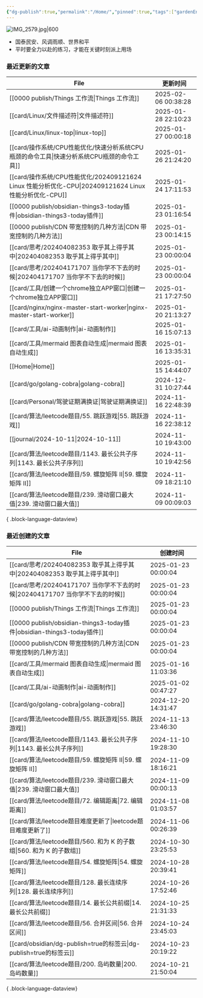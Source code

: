 ```yaml
---
{"dg-publish":true,"permalink":"/Home/","pinned":true,"tags":["gardenEntry"],"dgHomeLink":true,"dgShowBacklinks":"false","noteIcon":"2","created":"2024-01-28T22:46:43+08:00","updated":"2024-09-11T17:07:12+08:00"}
---
```



![IMG_2579.jpg|600](/img/user/attachs/IMG_2579.jpg)

- 国泰民安、风调雨顺、世界和平
- 平时要全力以赴的练习，才能在关键时刻派上用场

### 最近更新的文章

| File                                                                                  | 更新时间                |
| ------------------------------------------------------------------------------------- | ------------------- |
| [[0000 publish/Things 工作流\|Things 工作流]]                                            | 2025-02-06 00:38:28 |
| [[card/Linux/文件描述符\|文件描述符]]                                                        | 2025-01-28 22:10:23 |
| [[card/Linux/linux-top\|linux-top]]                                                | 2025-01-27 00:00:18 |
| [[card/操作系统/CPU性能优化/快速分析系统CPU瓶颈的命令工具\|快速分析系统CPU瓶颈的命令工具]]                           | 2025-01-26 21:24:20 |
| [[card/操作系统/CPU性能优化/202409121624 Linux 性能分析优化-CPU\|202409121624 Linux 性能分析优化-CPU]] | 2025-01-24 17:11:53 |
| [[0000 publish/obsidian-things3-today插件\|obsidian-things3-today插件]]                | 2025-01-23 01:16:54 |
| [[0000 publish/CDN 带宽控制的几种方法\|CDN 带宽控制的几种方法]]                                      | 2025-01-23 00:14:15 |
| [[card/思考/202404082353 取乎其上得乎其中\|202404082353 取乎其上得乎其中]]                           | 2025-01-23 00:00:04 |
| [[card/思考/202404171707 当你学不下去的时候\|202404171707 当你学不下去的时候]]                         | 2025-01-23 00:00:04 |
| [[card/工具/创建一个chrome独立APP窗口\|创建一个chrome独立APP窗口]]                                   | 2025-01-21 17:27:50 |
| [[card/nginx/nginx-master-start-worker\|nginx-master-start-worker]]                | 2025-01-20 21:13:27 |
| [[card/工具/ai-动画制作\|ai-动画制作]]                                                       | 2025-01-16 15:07:13 |
| [[card/工具/mermaid 图表自动生成\|mermaid 图表自动生成]]                                         | 2025-01-16 13:35:31 |
| [[Home\|Home]]                                                                     | 2025-01-15 14:44:07 |
| [[card/go/golang-cobra\|golang-cobra]]                                             | 2024-12-31 10:27:44 |
| [[card/Personal/驾驶证期满换证\|驾驶证期满换证]]                                                 | 2024-11-16 22:48:39 |
| [[card/算法/leetcode题目/55. 跳跃游戏\|55. 跳跃游戏]]                                          | 2024-11-16 22:38:12 |
| [[journal/2024-10-11\|2024-10-11]]                                                 | 2024-11-10 19:43:00 |
| [[card/算法/leetcode题目/1143. 最长公共子序列\|1143. 最长公共子序列]]                                | 2024-11-10 19:42:56 |
| [[card/算法/leetcode题目/59. 螺旋矩阵 II\|59. 螺旋矩阵 II]]                                    | 2024-11-09 18:21:10 |
| [[card/算法/leetcode题目/239. 滑动窗口最大值\|239. 滑动窗口最大值]]                                  | 2024-11-09 00:09:03 |

{ .block-language-dataview}

### 最近创建的文章

| File                                                                   | 创建时间                |
| ---------------------------------------------------------------------- | ------------------- |
| [[card/思考/202404082353 取乎其上得乎其中\|202404082353 取乎其上得乎其中]]            | 2025-01-23 00:00:04 |
| [[card/思考/202404171707 当你学不下去的时候\|202404171707 当你学不下去的时候]]          | 2025-01-23 00:00:04 |
| [[0000 publish/Things 工作流\|Things 工作流]]                             | 2025-01-23 00:00:04 |
| [[0000 publish/obsidian-things3-today插件\|obsidian-things3-today插件]] | 2025-01-23 00:00:04 |
| [[0000 publish/CDN 带宽控制的几种方法\|CDN 带宽控制的几种方法]]                       | 2025-01-23 00:00:04 |
| [[card/工具/mermaid 图表自动生成\|mermaid 图表自动生成]]                          | 2025-01-16 11:03:36 |
| [[card/工具/ai-动画制作\|ai-动画制作]]                                        | 2025-01-02 00:47:27 |
| [[card/go/golang-cobra\|golang-cobra]]                              | 2024-12-20 14:31:47 |
| [[card/算法/leetcode题目/55. 跳跃游戏\|55. 跳跃游戏]]                           | 2024-11-13 23:46:30 |
| [[card/算法/leetcode题目/1143. 最长公共子序列\|1143. 最长公共子序列]]                 | 2024-11-10 19:28:30 |
| [[card/算法/leetcode题目/59. 螺旋矩阵 II\|59. 螺旋矩阵 II]]                     | 2024-11-09 18:16:21 |
| [[card/算法/leetcode题目/239. 滑动窗口最大值\|239. 滑动窗口最大值]]                   | 2024-11-09 00:00:13 |
| [[card/算法/leetcode题目/72. 编辑距离\|72. 编辑距离]]                           | 2024-11-08 01:03:57 |
| [[card/算法/leetcode题目难度更新了\|leetcode题目难度更新了]]                        | 2024-11-06 00:26:39 |
| [[card/算法/leetcode题目/560. 和为 K 的子数组\|560. 和为 K 的子数组]]               | 2024-10-30 23:25:53 |
| [[card/算法/leetcode题目/54. 螺旋矩阵\|54. 螺旋矩阵]]                           | 2024-10-28 20:39:41 |
| [[card/算法/leetcode题目/128. 最长连续序列\|128. 最长连续序列]]                     | 2024-10-26 17:52:46 |
| [[card/算法/leetcode题目/14. 最长公共前缀\|14. 最长公共前缀]]                       | 2024-10-25 21:31:33 |
| [[card/算法/leetcode题目/56. 合并区间\|56. 合并区间]]                           | 2024-10-24 23:45:03 |
| [[card/obsidian/dg-publish=true的标签云\|dg-publish=true的标签云]]          | 2024-10-23 20:19:22 |
| [[card/算法/leetcode题目/200. 岛屿数量\|200. 岛屿数量]]                         | 2024-10-21 21:50:04 |

{ .block-language-dataview}

